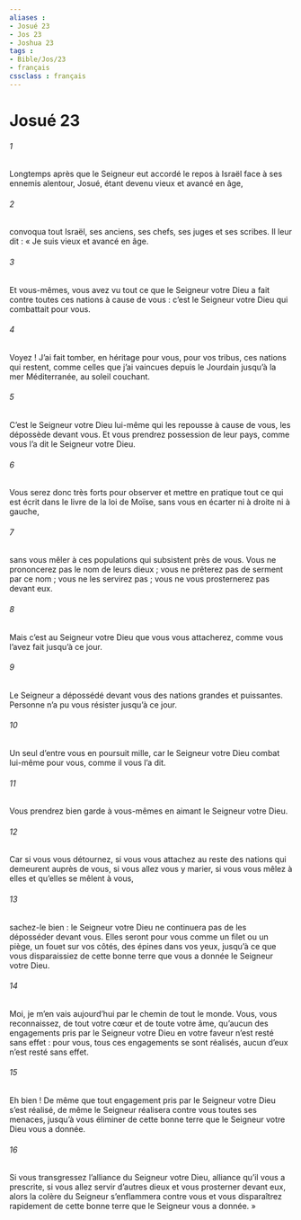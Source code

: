 ```yaml
---
aliases : 
- Josué 23
- Jos 23
- Joshua 23
tags : 
- Bible/Jos/23
- français
cssclass : français
---
```


# Josué 23

###### 1
Longtemps après que le Seigneur eut accordé le repos à Israël face à ses ennemis alentour, Josué, étant devenu vieux et avancé en âge,
###### 2
convoqua tout Israël, ses anciens, ses chefs, ses juges et ses scribes. Il leur dit : « Je suis vieux et avancé en âge.
###### 3
Et vous-mêmes, vous avez vu tout ce que le Seigneur votre Dieu a fait contre toutes ces nations à cause de vous : c’est le Seigneur votre Dieu qui combattait pour vous.
###### 4
Voyez ! J’ai fait tomber, en héritage pour vous, pour vos tribus, ces nations qui restent, comme celles que j’ai vaincues depuis le Jourdain jusqu’à la mer Méditerranée, au soleil couchant.
###### 5
C’est le Seigneur votre Dieu lui-même qui les repousse à cause de vous, les dépossède devant vous. Et vous prendrez possession de leur pays, comme vous l’a dit le Seigneur votre Dieu.
###### 6
Vous serez donc très forts pour observer et mettre en pratique tout ce qui est écrit dans le livre de la loi de Moïse, sans vous en écarter ni à droite ni à gauche,
###### 7
sans vous mêler à ces populations qui subsistent près de vous. Vous ne prononcerez pas le nom de leurs dieux ; vous ne prêterez pas de serment par ce nom ; vous ne les servirez pas ; vous ne vous prosternerez pas devant eux.
###### 8
Mais c’est au Seigneur votre Dieu que vous vous attacherez, comme vous l’avez fait jusqu’à ce jour.
###### 9
Le Seigneur a dépossédé devant vous des nations grandes et puissantes. Personne n’a pu vous résister jusqu’à ce jour.
###### 10
Un seul d’entre vous en poursuit mille, car le Seigneur votre Dieu combat lui-même pour vous, comme il vous l’a dit.
###### 11
Vous prendrez bien garde à vous-mêmes en aimant le Seigneur votre Dieu.
###### 12
Car si vous vous détournez, si vous vous attachez au reste des nations qui demeurent auprès de vous, si vous allez vous y marier, si vous vous mêlez à elles et qu’elles se mêlent à vous,
###### 13
sachez-le bien : le Seigneur votre Dieu ne continuera pas de les déposséder devant vous. Elles seront pour vous comme un filet ou un piège, un fouet sur vos côtés, des épines dans vos yeux, jusqu’à ce que vous disparaissiez de cette bonne terre que vous a donnée le Seigneur votre Dieu.
###### 14
Moi, je m’en vais aujourd’hui par le chemin de tout le monde. Vous, vous reconnaissez, de tout votre cœur et de toute votre âme, qu’aucun des engagements pris par le Seigneur votre Dieu en votre faveur n’est resté sans effet : pour vous, tous ces engagements se sont réalisés, aucun d’eux n’est resté sans effet.
###### 15
Eh bien ! De même que tout engagement pris par le Seigneur votre Dieu s’est réalisé, de même le Seigneur réalisera contre vous toutes ses menaces, jusqu’à vous éliminer de cette bonne terre que le Seigneur votre Dieu vous a donnée.
###### 16
Si vous transgressez l’alliance du Seigneur votre Dieu, alliance qu’il vous a prescrite, si vous allez servir d’autres dieux et vous prosterner devant eux, alors la colère du Seigneur s’enflammera contre vous et vous disparaîtrez rapidement de cette bonne terre que le Seigneur vous a donnée. »
